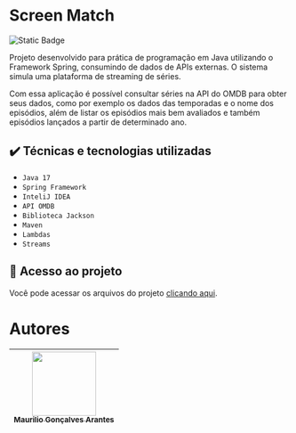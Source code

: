 # Screen Match
![Static Badge](https://img.shields.io/badge/status-em%20desenvolvimento-orange?style=for-the-badge
)

Projeto desenvolvido para prática de programação em Java utilizando o Framework Spring, consumindo de dados de APIs externas. O sistema simula uma plataforma de streaming de séries.

Com essa aplicação é possível consultar séries na API do OMDB para obter seus dados, como por exemplo os dados das temporadas e o nome dos episódios, além de listar os episódios mais bem avaliados e também episódios lançados a partir de determinado ano.

## ✔️ Técnicas e tecnologias utilizadas

- ``Java 17``
- ``Spring Framework``
- ``InteliJ IDEA``
- ``API OMDB``
- ``Biblioteca Jackson``
- ``Maven``
- ``Lambdas``
- ``Streams``

## 📁 Acesso ao projeto
Você pode acessar os arquivos do projeto [clicando aqui](https://github.com/maurilioga/screen_match_spring_sem_web/tree/main/src/main/java/br/com/estudos/screenmatchv2).

# Autores

| [<img loading="lazy" src="https://avatars.githubusercontent.com/u/74618958?v=4" width=115><br><sub>Maurilio Gonçalves Arantes</sub>](https://github.com/maurilioga) |
| :---: |
